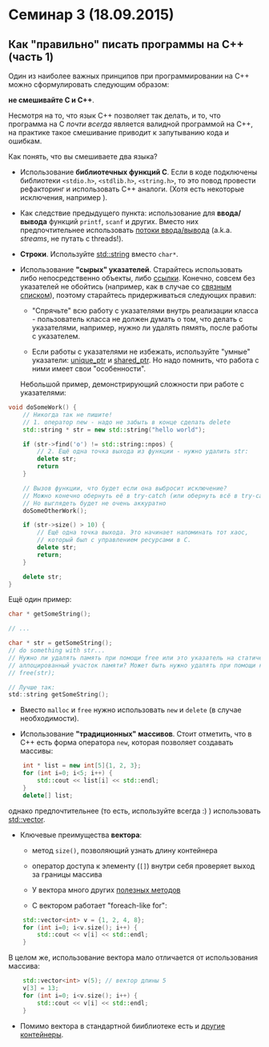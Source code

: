 # Семинар 3 (18.09.2015)

## Как "правильно" писать программы на C++ (часть 1)

Один из наиболее важных принципов при программировании на C++
можно сформулировать следующим образом:

  __не смешивайте C и C++__.

Несмотря на то, что язык C++ позволяет так делать, и то,
что программа на C _почти всегда_ является валидной программой на C++,
на практике такое смешивание приводит к запутыванию кода и ошибкам.

Как понять, что вы смешиваете два языка?

* Использование __библиотечных функций C__.
  Если в коде подключены библиотеки `<stdio.h>`, `<stdlib.h>`, `<string.h>`, то это повод провести рефакторинг и использовать C++ аналоги.
  (Хотя есть некоторые исключения, например [<cmath>](http://www.cplusplus.com/reference/cmath/)).

* Как следствие предыдущего пункта: использование для __ввода/вывода__ функций
  `printf`, `scanf` и других.
  Вместо них предпочтительнее использовать [потоки ввода/вывода](http://www.cplusplus.com/reference/iostream/) (a.k.a. _streams_, не путать с threads!).

* __Строки__. Используйте [std::string](http://www.cplusplus.com/reference/string/string/) вместо `char*`.

* Использование __"сырых" указателей__.
  Старайтесь использовать либо непосредственно объекты, либо [ссылки](http://www.cplusplus.com/articles/ENywvCM9/).
  Конечно, совсем без указателей не обойтись
  (например, как в случае со [связным списком](https://docs.google.com/document/d/1rzIQpWltIgfiHt8Tsdu3Sp32aOwXaQkLByTass7h_7M/)),
  поэтому старайтесь придерживаться следующих правил:
    * "Спрячьте" всю работу с указателями внутрь реализации класса -
	  пользователь класса не должен думать о том, что делать с указателями,
	  например, нужно ли удалять пямять, после работы с указателем.

    * Если работы с указателями не избежать, используйте "умные" указатели: 
	  [unique_ptr](http://www.cplusplus.com/reference/memory/unique_ptr/)
	  и [shared_ptr](http://www.cplusplus.com/reference/memory/shared_ptr/).
	  Но надо помнить, что работа с ними имеет свои "особенности".


  Небольшой пример, демонстрирующий сложности при работе с указателями:
```C++
void doSomeWork() {
	// Никогда так не пишите!
	// 1. оператор new - надо не забыть в конце сделать delete
	std::string * str = new std::string("hello world");

	if (str->find('o') != std::string::npos) {
		// 2. Ещё одна точка выхода из функции - нужно удалить str:
		delete str;
		return
	}

	// Вызов функции, что будет если она выбросит исключение?
	// Можно конечно обернуть её в try-catch (или обернуть всё в try-catch)
	// Но выглядеть будет не очень аккуратно
	doSomeOtherWork();

	if (str->size() > 10) {
		// Ещё одна точка выхода. Это начинает напоминать тот хаос,
		// который был с управлением ресурсами в C.
		delete str;
		return;
	}

	delete str;
}
```

  Ещё один пример:
```C
char * getSomeString();

// ...

char * str = getSomeString();
// do something with str...
// Нужно ли удалять память при помощи free или это указатель на статически
// аллоцированный участок памяти? Может быть нужно удалять при помощи какой-то другой функции?
// free(str);

// Лучше так:
std::string getSomeString();
```

* Вместо `malloc` и	`free` нужно использовать `new` и `delete`
  (в случае необходимости).

* Использование __"традиционных" массивов__.
  Стоит отметить, что в C++ есть форма оператора `new`,
  которая позволяет создавать массивы:
```C++
	int * list = new int[5]{1, 2, 3};
	for (int i=0; i<5; i++) {
		std::cout << list[i] << std::endl;
	}
	delete[] list;
```
  однако предпочтительнее (то есть, используйте всегда :) ) использовать
  [std::vector](http://www.cplusplus.com/reference/vector/vector/).

*  Ключевые преимущества __вектора__:

    * метод `size()`, позволяющий узнать длину контейнера

    * оператор доступа к элементу (`[]`) внутри себя проверяет выход
	  за границы массива

    * У вектора много других [полезных методов](http://www.cplusplus.com/reference/vector/vector/)

    * С вектором работает "foreach-like for":
```C++
	std::vector<int> v = {1, 2, 4, 8};
	for (int i=0; i<v.size(); i++) {
		std::cout << v[i] << std::endl;
	}
```

  В целом же, использование вектора мало отличается от использования массива:
```C++
	std::vector<int> v(5); // вектор длины 5
	v[3] = 13;
	for (int i=0; i<v.size(); i++) {
		std::cout << v[i] << std::endl;
	}
```

* Помимо вектора в стандартной бииблиотеке есть и [другие контейнеры](http://www.cplusplus.com/reference/stl/).
